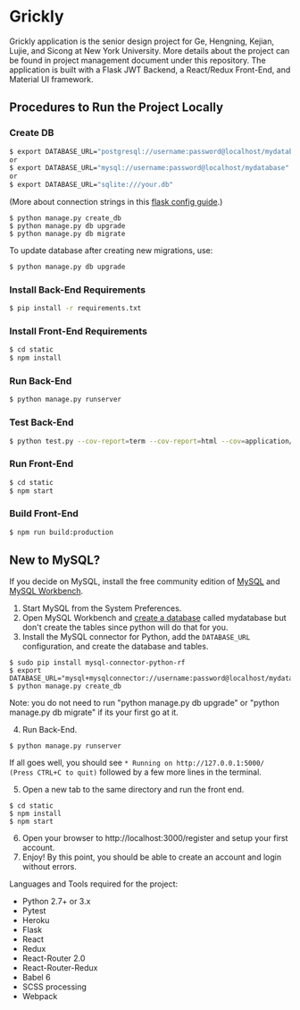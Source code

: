 # Grickly #

Grickly application is the senior design project for Ge, Hengning, Kejian, Lujie, and Sicong at New York University. More details about the project can be found in project management document under this repository. The application is built with a Flask JWT Backend, a React/Redux Front-End, and Material UI framework.

## Procedures to Run the Project Locally

### Create DB
```sh
$ export DATABASE_URL="postgresql://username:password@localhost/mydatabase"
or
$ export DATABASE_URL="mysql://username:password@localhost/mydatabase"
or
$ export DATABASE_URL="sqlite:///your.db"
```

(More about connection strings in this [flask config guide](http://flask-sqlalchemy.pocoo.org/2.1/config/).)

```
$ python manage.py create_db
$ python manage.py db upgrade
$ python manage.py db migrate
```

To update database after creating new migrations, use:

```sh
$ python manage.py db upgrade
```
### Install Back-End Requirements
```sh
$ pip install -r requirements.txt
```

### Install Front-End Requirements
```sh
$ cd static
$ npm install
```

### Run Back-End

```sh
$ python manage.py runserver
```

### Test Back-End

```sh
$ python test.py --cov-report=term --cov-report=html --cov=application/ tests/
```

### Run Front-End

```sh
$ cd static
$ npm start
```

### Build Front-End

```sh
$ npm run build:production
```

## New to MySQL? 

If you decide on MySQL, install the free community edition of [MySQL](https://dev.mysql.com/downloads/mysql/) and [MySQL Workbench](https://www.mysql.com/products/workbench/).

1. Start MySQL from the System Preferences.
2. Open MySQL Workbench and [create a database](http://stackoverflow.com/questions/5515745/create-a-new-database-with-mysql-workbench) called mydatabase but don't create the tables since python will do that for you.
3. Install the MySQL connector for Python, add the `DATABASE_URL` configuration, and create the database and tables.

```
$ sudo pip install mysql-connector-python-rf
$ export DATABASE_URL="mysql+mysqlconnector://username:password@localhost/mydatabase"
$ python manage.py create_db
```

Note: you do not need to run "python manage.py db upgrade" or "python manage.py db migrate" if its your first go at it.

4. Run Back-End.

```
$ python manage.py runserver
```

If all goes well, you should see ```* Running on http://127.0.0.1:5000/ (Press CTRL+C to quit)``` followed by a few more lines in the terminal.

5. Open a new tab to the same directory and run the front end.

```
$ cd static
$ npm install
$ npm start
```

6. Open your browser to http://localhost:3000/register and setup your first account.
7. Enjoy! By this point, you should be able to create an account and login without errors. 

Languages and Tools required for the project:

* Python 2.7+ or 3.x
* Pytest
* Heroku
* Flask
* React
* Redux
* React-Router 2.0
* React-Router-Redux
* Babel 6
* SCSS processing
* Webpack
